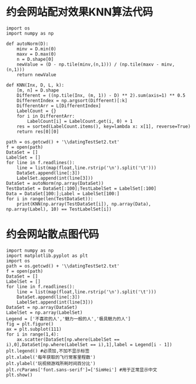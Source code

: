 # 约会网站配对效果KNN算法代码

    import os
    import numpy as np

    def autoNorm(D):
        minv = D.min(0)
        maxv = D.max(0)
        n = D.shape[0]
        newValue = (D - np.tile(minv,(n,1))) / (np.tile(maxv - minv,(n,1)))
        return newValue

    def KNN(Inx, D, L, k):
        [m, n] = D.shape
        Different = ((np.tile(Inx, (m, 1)) - D) ** 2).sum(axis=1) ** 0.5
        DifferentIndex = np.argsort(Different)[:k]
        DifferentArr = L[DifferentIndex]
        LabelCount = {}
        for i in DifferentArr:
            LabelCount[i] = LabelCount.get(i, 0) + 1
        res = sorted(LabelCount.items(), key=lambda x: x[1], reverse=True)
        return res[0][0]

    path = os.getcwd() + '\\datingTestSet2.txt'
    f = open(path)
    DataSet = []
    LabelSet = []
    for line in f.readlines():
        line = list(map(float,line.rstrip('\n').split('\t')))
        DataSet.append(line[:3])
        LabelSet.append(int(line[3]))
    DataSet = autoNorm(np.array(DataSet))
    TestDataSet = DataSet[:100];TestLabelSet = LabelSet[:100]
    Data = DataSet[100:];Label = LabelSet[100:]
    for i in range(len(TestDataSet)):
        print(KNN(np.array(TestDataSet[i]), np.array(Data), np.array(Label), 10) == TestLabelSet[i])

# 约会网站散点图代码

    import numpy as np
    import matplotlib.pyplot as plt
    import os
    path = os.getcwd() + '\\datingTestSet2.txt'
    f = open(path)
    DataSet = []
    LabelSet = []
    for line in f.readlines():
        line = list(map(float,line.rstrip('\n').split('\t')))
        DataSet.append(line[:3])
        LabelSet.append(int(line[3]))
    DataSet = np.array(DataSet)
    LabelSet = np.array(LabelSet)
    Legend = ['不喜欢的人','魅力一般的人','极具魅力的人']
    fig = plt.figure()
    ax = plt.subplot(111)
    for i in range(1,4):
        ax.scatter(DataSet[np.where(LabelSet == i),0],DataSet[np.where(LabelSet == i),1],label = Legend[i - 1])
    plt.legend() #必须加,不加不显示标签
    plt.xlabel('每年获取的飞行常客里程数')
    plt.ylabel('玩视频游戏所耗时间百分比')
    plt.rcParams['font.sans-serif']=['SimHei'] #用于正常显示中文
    plt.show()
